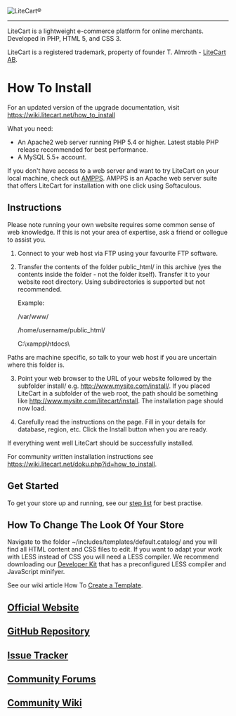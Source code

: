![LiteCart®](https://www.litecart.net/images/logotype.svg "LiteCart®")

----------------------------------------------------------------------

LiteCart is a lightweight e-commerce platform for online merchants. Developed in PHP, HTML 5, and CSS 3.

LiteCart is a registered trademark, property of founder T. Almroth - [LiteCart AB](http://www.litecart.net/).

# How To Install

For an updated version of the upgrade documentation, visit https://wiki.litecart.net/how_to_install

What you need:

* An Apache2 web server running PHP 5.4 or higher. Latest stable PHP release recommended for best performance.
* A MySQL 5.5+ account.

If you don't have access to a web server and want to try LiteCart on your local machine, check out [AMPPS](http://www.ampps.com/). AMPPS is an Apache web server suite that offers LiteCart for installation with one click using Softaculous.

Instructions
------------

Please note running your own website requires some common sense of web knowledge. If this is not your area of expertise, ask a friend or collegue to assist you.

1. Connect to your web host via FTP using your favourite FTP software.

2. Transfer the contents of the folder public_html/ in this archive (yes the contents inside the folder - not the folder itself). Transfer it to your website root directory. Using subdirectories is supported but not recommended.

    Example:

    /var/www/

    /home/username/public_html/

    C:\xampp\htdocs\

Paths are machine specific, so talk to your web host if you are uncertain where this folder is.

3. Point your web browser to the URL of your website followed by the subfolder install/ e.g. http://www.mysite.com/install/. If you placed LiteCart in a subfolder of the web root, the path should be something like http://www.mysite.com/litecart/install. The installation page should now load.

4. Carefully read the instructions on the page. Fill in your details for database, region, etc. Click the Install button when you are ready.

If everything went well LiteCart should be successfully installed.

For community written installation instructions see https://wiki.litecart.net/doku.php?id=how_to_install.

Get Started
-----------

To get your store up and running, see our [step list](https://wiki.litecart.net/doku.php?id=get_started) for best practise.

How To Change The Look Of Your Store
------------------------------------

Navigate to the folder ~/includes/templates/default.catalog/ and you will find all HTML content and CSS files to edit. If you want to adapt your work with LESS instead of CSS you will need a LESS compiler. We recommend downloading our [Developer Kit](https://www.litecart.net/addons/163/developer-kit) that has a preconfigured LESS compiler and JavaScript minifyer.

See our wiki article How To [Create a Template](https://wiki.litecart.net/doku.php?id=how_to_create_a_template).


## [Official Website](http://www.litecart.net)

## [GitHub Repository](https://github.com/litecart/litecart)

## [Issue Tracker](https://github.com/litecart/litecart/issues)

## [Community Forums](http://www.litecart.net/forums/)

## [Community Wiki](http://wiki.litecart.net/)